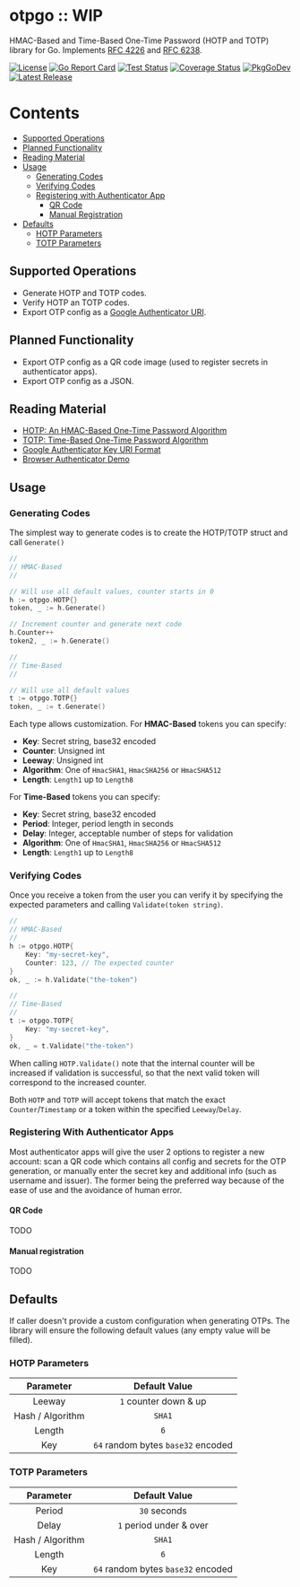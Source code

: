 # otpgo :: WIP
HMAC-Based and Time-Based One-Time Password (HOTP and TOTP) library for Go. 
Implements [RFC 4226][rfc4226] and [RFC 6238][rfc6238].

[![License][licenseBadge]][licenseLink]
[![Go Report Card][goReportBadge]][goReportLink]
[![Test Status][testStatusBadge]][testStatusLink]
[![Coverage Status][coverageBadge]][coverageLink]
[![PkgGoDev][pkgGoDevBadge]][pkgGoDevLink]
[![Latest Release][releaseBadge]][releaseLink]

# Contents
- [Supported Operations](#supported-operations)
- [Planned Functionality](#planned-functionality)
- [Reading Material](#reading-material)
- [Usage](#usage)
    - [Generating Codes](#generating-codes)
    - [Verifying Codes](#verifying-codes)
    - [Registering with Authenticator App](#registering-with-authenticator-apps)
        - [QR Code](#qr-code)
        - [Manual Registration](#manual-registration)
- [Defaults](#defaults)
    - [HOTP Parameters](#hotp-parameters)
    - [TOTP Parameters](#totp-parameters)

## Supported Operations
- Generate HOTP and TOTP codes.
- Verify HOTP an TOTP codes.
- Export OTP config as a [Google Authenticator URI][googleURI].

## Planned Functionality
- Export OTP config as a QR code image (used to register secrets in authenticator apps).
- Export OTP config as a JSON.

## Reading Material
- [HOTP: An HMAC-Based One-Time Password Algorithm][rfc4226]
- [TOTP: Time-Based One-Time Password Algorithm][rfc6238]
- [Google Authenticator Key URI Format][googleURI]
- [Browser Authenticator Demo][debugger]

## Usage

### Generating Codes
The simplest way to generate codes is to create the HOTP/TOTP struct and call 
`Generate()`

```go
// 
// HMAC-Based
//

// Will use all default values, counter starts in 0
h := otpgo.HOTP{}
token, _ := h.Generate()

// Increment counter and generate next code
h.Counter++
token2, _ := h.Generate()

//
// Time-Based
//

// Will use all default values
t := otpgo.TOTP{}
token, _ := t.Generate()
```

Each type allows customization. For **HMAC-Based** tokens you can specify:
- **Key**: Secret string, base32 encoded
- **Counter**: Unsigned int
- **Leeway**: Unsigned int
- **Algorithm**: One of `HmacSHA1`, `HmacSHA256` or `HmacSHA512`
- **Length**: `Length1` up to `Length8`

For **Time-Based** tokens you can specify:
- **Key**: Secret string, base32 encoded
- **Period**: Integer, period length in seconds
- **Delay**: Integer, acceptable number of steps for validation
- **Algorithm**: One of `HmacSHA1`, `HmacSHA256` or `HmacSHA512`
- **Length**: `Length1` up to `Length8`

### Verifying Codes
Once you receive a token from the user you can verify it by specifying the 
expected parameters and calling `Validate(token string)`.

```go
// 
// HMAC-Based
//
h := otpgo.HOTP{
    Key: "my-secret-key",
    Counter: 123, // The expected counter
}
ok, _ := h.Validate("the-token")

//
// Time-Based
//
t := otpgo.TOTP{
    Key: "my-secret-key",
}
ok, _ = t.Validate("the-token")
```

When calling `HOTP.Validate()` note that the internal counter will be increased
if validation is successful, so that the next valid token will correspond to the
increased counter.

Both `HOTP` and `TOTP` will accept tokens that match the exact 
`Counter`/`Timestamp` or a token within the specified `Leeway`/`Delay`.

### Registering With Authenticator Apps
Most authenticator apps will give the user 2 options to register a new account:
scan a QR code which contains all config and secrets for the OTP generation, or 
manually enter the secret key and additional info (such as username and issuer).
The former being the preferred way because of the ease of use and the avoidance
of human error.

#### QR Code
TODO

#### Manual registration
TODO

## Defaults
If caller doesn't provide a custom configuration when generating OTPs. The 
library will ensure the following default values (any empty value will be 
filled).

### HOTP Parameters
|Parameter        |Default Value                      |
|:---------------:|:---------------------------------:|
|Leeway           |`1` counter down & up              |
|Hash / Algorithm |`SHA1`                             |
|Length           |`6`                                |
|Key              |`64` random bytes `base32` encoded |

### TOTP Parameters
|Parameter        |Default Value                      |
|:---------------:|:---------------------------------:|
|Period           |`30` seconds                       |
|Delay            |`1` period under & over            |
|Hash / Algorithm |`SHA1`                             |
|Length           |`6`                                |
|Key              |`64` random bytes `base32` encoded |

[licenseBadge]: https://img.shields.io/github/license/jltorresm/otpgo
[licenseLink]: https://github.com/jltorresm/otpgo/blob/main/LICENSE
[goReportBadge]: https://goreportcard.com/badge/github.com/jltorresm/otpgo
[goReportLink]: https://goreportcard.com/report/github.com/jltorresm/otpgo
[testStatusBadge]: https://img.shields.io/github/workflow/status/jltorresm/otpgo/test?label=test&logo=github
[testStatusLink]: https://github.com/jltorresm/otpgo/actions?query=workflow%3Atest
[pkgGoDevBadge]: https://pkg.go.dev/badge/github.com/jltorresm/otpgo
[pkgGoDevLink]: https://pkg.go.dev/github.com/jltorresm/otpgo
[releaseBadge]: https://img.shields.io/github/v/release/jltorresm/otpgo?include_prereleases
[releaseLink]: https://github.com/jltorresm/otpgo/releases/latest
[coverageBadge]: https://coveralls.io/repos/github/jltorresm/otpgo/badge.svg?branch=main
[coverageLink]: https://coveralls.io/github/jltorresm/otpgo?branch=main

[latest]: https://github.com/kilico-travel/kilico-api/releases/latest
[rfc4226]: https://tools.ietf.org/html/rfc4226
[rfc6238]: https://tools.ietf.org/html/rfc6238
[googleURI]: https://github.com/google/google-authenticator/wiki/Key-Uri-Format
[debugger]: https://rootprojects.org/authenticator/
